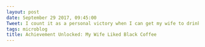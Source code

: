 ```yaml
---
layout: post
date: September 29 2017, 09:45:00
Tweet: I count it as a personal victory when I can get my wife to drink black coffee and like it, all thanks to Blue Bottle Coffee.
tags: microblog
title: Achievement Unlocked: My Wife Liked Black Coffee
---
```


